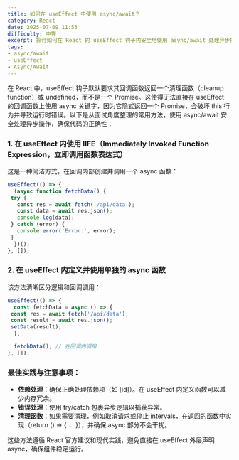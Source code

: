 ```yaml
---
title: 如何在 useEffect 中使用 async/await？
category: React
date: 2025-07-09 11:53
difficulty: 中等
excerpt: 探讨如何在 React 的 useEffect 钩子内安全地使用 async/await 处理异步操作，包括 IIFE 和单独定义函数的方法。
tags:
- async/await
- useEffect
- Async/Await
---
```

在 React 中，useEffect 钩子默认要求其回调函数返回一个清理函数（cleanup function）或 undefined，而不是一个 Promise。这使得无法直接在 useEffect 的回调函数上使用 async 关键字，因为它隐式返回一个 Promise，会破坏 this 行为并导致运行时错误。以下是从面试角度整理的常用方法，使用 async/await 安全处理异步操作，确保代码的正确性：  

### 1. 在 useEffect 内使用 IIFE（Immediately Invoked Function Expression，立即调用函数表达式）

这是一种简洁方式，在回调内部创建并调用一个 async 函数：  
```javascript
useEffect(() => {
  (async function fetchData() {
 try {
   const res = await fetch('/api/data');
   const data = await res.json();
   console.log(data);
 } catch (error) {
   console.error('Error:', error);
 }
  })();
}, []); 
```  

### 2. 在 useEffect 内定义并使用单独的 async 函数

该方法清晰区分逻辑和回调调用：  
```javascript
useEffect(() => {
  const fetchData = async () => {
 const res = await fetch('/api/data');
 const result = await res.json();
 setData(result);
  };

  fetchData(); // 在回调内调用
}, []);
```  

### 最佳实践与注意事项：

- **依赖处理**：确保正确处理依赖项（如 [id]）。在 useEffect 内定义函数可以减少内存冗余。  
- **错误处理**：使用 try/catch 包裹异步逻辑以捕获异常。  
- **清理函数**：如果需要清理，例如取消请求或停止 intervals，在返回的函数中实现（return () => { ... }），并确保 async 部分不会干扰。  

这些方法遵循 React 官方建议和现代实践，避免直接在 useEffect 外层声明 async，确保组件稳定运行。
